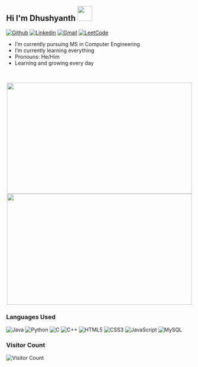 

<h2 align="left"> Hi I'm Dhushyanth <img src="https://media.giphy.com/media/hvRJCLFzcasrR4ia7z/giphy.gif" height="40" width="40"> </h2>





[![Github](https://img.shields.io/badge/-Github-000?&logo=Github&logoColor=white)](https://github.com/Dhushyanth-Huliyurdurga-Manjunath)
[![Linkedin](https://img.shields.io/badge/-LinkedIn-blue?&logo=Linkedin&logoColor=white)](https://www.linkedin.com/in/dhushyanth-h-m/)
[![Gmail](https://img.shields.io/badge/-Gmail-c14438?&logo=Gmail&logoColor=white)](mailto:dhushyanthhm10@gmail.com)
[![LeetCode](https://img.shields.io/badge/-Leetcode-orange?&logo=Leetcode&logoColor=white)](https://leetcode.com/Dhushyanth21/)

- I’m currently pursuing MS in Computer Engineering
- I’m currently learning everything
- Pronouns: He/Him
- Learning and growing every day

<br/>
<p align="center">
  <img src="https://github-readme-streak-stats.herokuapp.com?user=Dhushyanth-Huliyurdurga-Manjunath" width="500" height="300" />
  <img src="https://leetcard.jacoblin.cool/dhushyanth21?theme=dark&font=Noto%20Sans%20Deseret" width="500" height="300" />
</p>


### Languages Used

![Java](https://img.shields.io/badge/java-%23ED8B00.svg?style=for-the-badge&logo=java&logoColor=white)
![Python](https://img.shields.io/badge/python-3670A0?style=for-the-badge&logo=python&logoColor=ffdd54)
![C](https://img.shields.io/badge/c-%2300599C.svg?style=for-the-badge&logo=c&logoColor=white)
![C++](https://img.shields.io/badge/c++-%2300599C.svg?style=for-the-badge&logo=c%2B%2B&logoColor=white)
![HTML5](https://img.shields.io/badge/html5-%23E34F26.svg?style=for-the-badge&logo=html5&logoColor=white)
![CSS3](https://img.shields.io/badge/css3-%231572B6.svg?style=for-the-badge&logo=css3&logoColor=white)
![JavaScript](https://img.shields.io/badge/javascript-%23323330.svg?style=for-the-badge&logo=javascript&logoColor=%23F7DF1E)
![MySQL](https://img.shields.io/badge/mysql-%2300f.svg?style=for-the-badge&logo=mysql&logoColor=white)


### Visitor Count

![Visitor Count](https://profile-counter.glitch.me/{Dhushyanth-Huliyurdurga-Manjunath}/count.svg)
